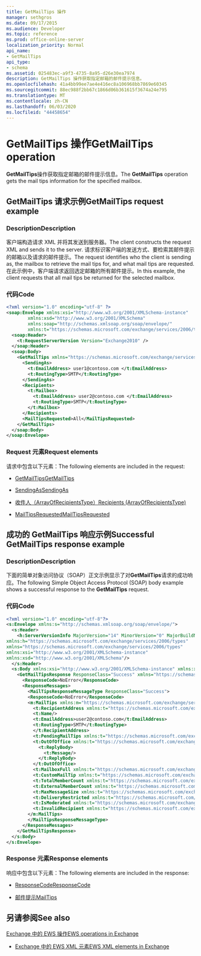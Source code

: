 ```yaml
---
title: GetMailTips 操作
manager: sethgros
ms.date: 09/17/2015
ms.audience: Developer
ms.topic: reference
ms.prod: office-online-server
localization_priority: Normal
api_name:
- GetMailTips
api_type:
- schema
ms.assetid: 025483ec-a9f3-4735-8a95-d26e30ea7974
description: GetMailTips 操作获取指定邮箱的邮件提示信息。
ms.openlocfilehash: 41a4bb99ee7ae4e416ec8a106968bb7869e60345
ms.sourcegitcommit: 88ec988f2bb67c1866d06b361615f3674a24e795
ms.translationtype: MT
ms.contentlocale: zh-CN
ms.lasthandoff: 06/03/2020
ms.locfileid: "44458654"
---
```

# <a name="getmailtips-operation"></a><span data-ttu-id="f013c-103">GetMailTips 操作</span><span class="sxs-lookup"><span data-stu-id="f013c-103">GetMailTips operation</span></span>

<span data-ttu-id="f013c-104">**GetMailTips**操作获取指定邮箱的邮件提示信息。</span><span class="sxs-lookup"><span data-stu-id="f013c-104">The **GetMailTips** operation gets the mail tips information for the specified mailbox.</span></span> 
  
## <a name="getmailtips-request-example"></a><span data-ttu-id="f013c-105">GetMailTips 请求示例</span><span class="sxs-lookup"><span data-stu-id="f013c-105">GetMailTips request example</span></span>

### <a name="description"></a><span data-ttu-id="f013c-106">Description</span><span class="sxs-lookup"><span data-stu-id="f013c-106">Description</span></span>

<span data-ttu-id="f013c-107">客户端构造请求 XML 并将其发送到服务器。</span><span class="sxs-lookup"><span data-stu-id="f013c-107">The client constructs the request XML and sends it to the server.</span></span> <span data-ttu-id="f013c-108">请求标识客户端的发送方式、要检索其邮件提示的邮箱以及请求的邮件提示。</span><span class="sxs-lookup"><span data-stu-id="f013c-108">The request identifies who the client is sending as, the mailbox to retrieve the mail tips for, and what mail tips are requested.</span></span> <span data-ttu-id="f013c-109">在此示例中，客户端请求返回选定邮箱的所有邮件提示。</span><span class="sxs-lookup"><span data-stu-id="f013c-109">In this example, the client requests that all mail tips be returned for the selected mailbox.</span></span>
  
### <a name="code"></a><span data-ttu-id="f013c-110">代码</span><span class="sxs-lookup"><span data-stu-id="f013c-110">Code</span></span>

```XML
<?xml version="1.0" encoding="utf-8" ?> 
<soap:Envelope xmlns:xsi="http://www.w3.org/2001/XMLSchema-instance" 
        xmlns:xsd="http://www.w3.org/2001/XMLSchema" 
        xmlns:soap="http://schemas.xmlsoap.org/soap/envelope/" 
        xmlns:t="https://schemas.microsoft.com/exchange/services/2006/types"> 
  <soap:Header> 
    <t:RequestServerVersion Version="Exchange2010" /> 
  </soap:Header> 
  <soap:Body> 
    <GetMailTips xmlns="https://schemas.microsoft.com/exchange/services/2006/messages"> 
      <SendingAs> 
        <t:EmailAddress> user1@contoso.com </t:EmailAddress> 
        <t:RoutingType>SMTP</t:RoutingType> 
      </SendingAs> 
      <Recipients> 
        <t:Mailbox> 
          <t:EmailAddress> user2@contoso.com </t:EmailAddress> 
          <t:RoutingType>SMTP</t:RoutingType> 
        </t:Mailbox> 
      </Recipients> 
      <MailTipsRequested>All</MailTipsRequested> 
    </GetMailTips> 
  </soap:Body> 
</soap:Envelope>
```

### <a name="request-elements"></a><span data-ttu-id="f013c-111">Request 元素</span><span class="sxs-lookup"><span data-stu-id="f013c-111">Request elements</span></span>

<span data-ttu-id="f013c-112">请求中包含以下元素：</span><span class="sxs-lookup"><span data-stu-id="f013c-112">The following elements are included in the request:</span></span>
  
- [<span data-ttu-id="f013c-113">GetMailTips</span><span class="sxs-lookup"><span data-stu-id="f013c-113">GetMailTips</span></span>](getmailtips.md)
    
- [<span data-ttu-id="f013c-114">SendingAs</span><span class="sxs-lookup"><span data-stu-id="f013c-114">SendingAs</span></span>](sendingas.md)
    
- [<span data-ttu-id="f013c-115">收件人（ArrayOfRecipientsType）</span><span class="sxs-lookup"><span data-stu-id="f013c-115">Recipients (ArrayOfRecipientsType)</span></span>](recipients-arrayofrecipientstype.md)
    
- [<span data-ttu-id="f013c-116">MailTipsRequested</span><span class="sxs-lookup"><span data-stu-id="f013c-116">MailTipsRequested</span></span>](mailtipsrequested.md)
    
## <a name="successful-getmailtips-response-example"></a><span data-ttu-id="f013c-117">成功的 GetMailTips 响应示例</span><span class="sxs-lookup"><span data-stu-id="f013c-117">Successful GetMailTips response example</span></span>

### <a name="description"></a><span data-ttu-id="f013c-118">Description</span><span class="sxs-lookup"><span data-stu-id="f013c-118">Description</span></span>

<span data-ttu-id="f013c-119">下面的简单对象访问协议（SOAP）正文示例显示了对**GetMailTips**请求的成功响应。</span><span class="sxs-lookup"><span data-stu-id="f013c-119">The following Simple Object Access Protocol (SOAP) body example shows a successful response to the **GetMailTips** request.</span></span> 
  
### <a name="code"></a><span data-ttu-id="f013c-120">代码</span><span class="sxs-lookup"><span data-stu-id="f013c-120">Code</span></span>

```XML
<?xml version="1.0" encoding="utf-8"?> 
<s:Envelope xmlns:s="http://schemas.xmlsoap.org/soap/envelope/"> 
  <s:Header> 
    <h:ServerVersionInfo MajorVersion="14" MinorVersion="0" MajorBuildNumber="536" MinorBuildNumber="0" Version="Exchange2010" 
xmlns:h="https://schemas.microsoft.com/exchange/services/2006/types" 
xmlns="https://schemas.microsoft.com/exchange/services/2006/types" 
xmlns:xsi="http://www.w3.org/2001/XMLSchema-instance" 
xmlns:xsd="http://www.w3.org/2001/XMLSchema"/> 
  </s:Header> 
  <s:Body xmlns:xsi="http://www.w3.org/2001/XMLSchema-instance" xmlns:xsd="http://www.w3.org/2001/XMLSchema"> 
    <GetMailTipsResponse ResponseClass="Success" xmlns="https://schemas.microsoft.com/exchange/services/2006/messages"> 
      <ResponseCode>NoError</ResponseCode> 
      <ResponseMessages> 
        <MailTipsResponseMessageType ResponseClass="Success"> 
        <ResponseCode>NoError</ResponseCode> 
        <m:MailTips xmlns:m="https://schemas.microsoft.com/exchange/services/2006/messages"> 20 / 29 [MS-OXWMT] — v20100517 Mail Tips Web Service Extensions Copyright © 2010 Microsoft Corporation. Release: Monday, May 17, 2010 
          <t:RecipientAddress xmlns:t="https://schemas.microsoft.com/exchange/services/2006/types"> 
          <t:Name/> 
          <t:EmailAddress>user2@contoso.com</t:EmailAddress> 
          <t:RoutingType>SMTP</t:RoutingType> 
          </t:RecipientAddress> 
          <t:PendingMailTips xmlns:t="https://schemas.microsoft.com/exchange/services/2006/types"/> 
          <t:OutOfOffice xmlns:t="https://schemas.microsoft.com/exchange/services/2006/types"> 
            <t:ReplyBody> 
              <t:Message/> 
            </t:ReplyBody> 
          </t:OutOfOffice> 
          <t:MailboxFull xmlns:t="https://schemas.microsoft.com/exchange/services/2006/types">false</t:MailboxFull> 
          <t:CustomMailTip xmlns:t="https://schemas.microsoft.com/exchange/services/2006/types">Hello World Mailtips</t:CustomMailTip> 
          <t:TotalMemberCount xmlns:t="https://schemas.microsoft.com/exchange/services/2006/types">1</t:TotalMemberCount> 
          <t:ExternalMemberCount xmlns:t="https://schemas.microsoft.com/exchange/services/2006/types">0</t:ExternalMemberCount> 
          <t:MaxMessageSize xmlns:t="https://schemas.microsoft.com/exchange/services/2006/types">10485760</t:MaxMessageSize> 
          <t:DeliveryRestricted xmlns:t="https://schemas.microsoft.com/exchange/services/2006/types">false</t:DeliveryRestricted> 
          <t:IsModerated xmlns:t="https://schemas.microsoft.com/exchange/services/2006/types">false</t:IsModerated> 
          <t:InvalidRecipient xmlns:t="https://schemas.microsoft.com/exchange/services/2006/types">false</t:InvalidRecipient> 
        </m:MailTips> 
        </MailTipsResponseMessageType> 
      </ResponseMessages> 
    </GetMailTipsResponse> 
  </s:Body> 
</s:Envelope>
```

### <a name="response-elements"></a><span data-ttu-id="f013c-121">Response 元素</span><span class="sxs-lookup"><span data-stu-id="f013c-121">Response elements</span></span>

<span data-ttu-id="f013c-122">响应中包含以下元素：</span><span class="sxs-lookup"><span data-stu-id="f013c-122">The following elements are included in the response:</span></span>
  
- [<span data-ttu-id="f013c-123">ResponseCode</span><span class="sxs-lookup"><span data-stu-id="f013c-123">ResponseCode</span></span>](responsecode.md)
    
- [<span data-ttu-id="f013c-124">邮件提示</span><span class="sxs-lookup"><span data-stu-id="f013c-124">MailTips</span></span>](mailtips.md)
    
## <a name="see-also"></a><span data-ttu-id="f013c-125">另请参阅</span><span class="sxs-lookup"><span data-stu-id="f013c-125">See also</span></span>



[<span data-ttu-id="f013c-126">Exchange 中的 EWS 操作</span><span class="sxs-lookup"><span data-stu-id="f013c-126">EWS operations in Exchange</span></span>](ews-operations-in-exchange.md)
  
- [<span data-ttu-id="f013c-127">Exchange 中的 EWS XML 元素</span><span class="sxs-lookup"><span data-stu-id="f013c-127">EWS XML elements in Exchange</span></span>](ews-xml-elements-in-exchange.md)

